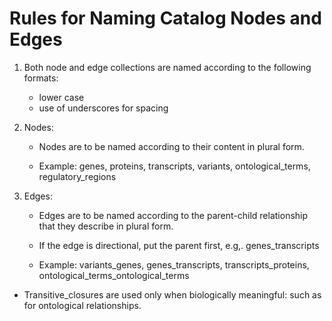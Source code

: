 # Rules for Naming Catalog Nodes and Edges

1. Both node and edge collections are named according to the following formats:
    - lower case
    - use of underscores for spacing

2. Nodes:
    - Nodes are to be named according to their content in plural form.

    - Example: genes, proteins, transcripts, variants, ontological_terms, regulatory_regions


3. Edges:
    - Edges are to be named according to the parent-child relationship that they describe in plural form.
    - If the edge is directional, put the parent first, e.g,. genes_transcripts

    - Example: variants_genes, genes_transcripts, transcripts_proteins, ontological_terms_ontological_terms

- Transitive_closures are used only when biologically meaningful: such as for ontological relationships.
